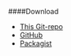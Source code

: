 ####Download

* [This Git-repo](https://github.com/lindhjonathan/anax-flat)
* [GitHub](https://github.com/canax/anax-flat)
* [Packagist](https://packagist.org/packages/mos/anax-flat)
